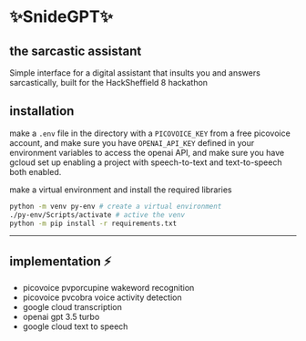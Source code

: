 # ✨SnideGPT✨
## the sarcastic assistant

Simple interface for a digital assistant that insults you and answers sarcastically, built for the HackSheffield 8 hackathon

## installation

make a `.env` file in the directory with a `PICOVOICE_KEY` from a free picovoice account, and make sure you have `OPENAI_API_KEY` defined in your environment variables to access the openai API, and make sure you have gcloud set up enabling a project with speech-to-text and text-to-speech both enabled.

make a virtual environment and install the required libraries
```bash
python -m venv py-env # create a virtual environment
./py-env/Scripts/activate # active the venv
python -m pip install -r requirements.txt
```

---

## implementation ⚡
- picovoice pvporcupine wakeword recognition  
- picovoice pvcobra voice activity detection  
- google cloud transcription  
- openai gpt 3.5 turbo
- google cloud text to speech
